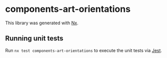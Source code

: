 # components-art-orientations

This library was generated with [Nx](https://nx.dev).

## Running unit tests

Run `nx test components-art-orientations` to execute the unit tests via [Jest](https://jestjs.io).
